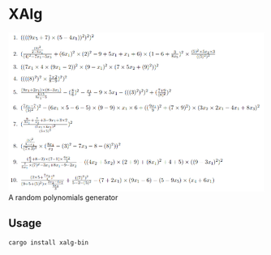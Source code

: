 # XAlg
![screenshot](Screenshot.png)  
A random polynomials generator  

## Usage
```
cargo install xalg-bin
```
